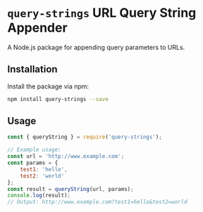 # `query-strings` URL Query String Appender

A Node.js package for appending query parameters to URLs.

## Installation

Install the package via npm:

```bash
npm install query-strings --save
```

## Usage

```js
const { queryString } = require('query-strings');

// Example usage:
const url = 'http://www.example.com';
const params = {
    test1: 'hello',
    test2: 'world'
};
const result = queryString(url, params);
console.log(result);
// Output: http://www.example.com?test1=hello&test2=world
  

```


